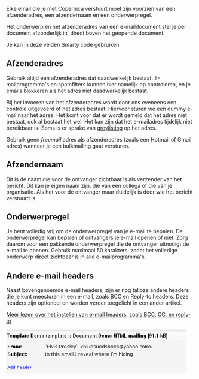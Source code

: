Elke email die je met Copernica verstuurt moet zijn voorzien van een
afzenderadres, een afzendernaam en een onderwerpregel.

Het onderwerp en het afzenderadres van een e-maildocument stel je per
document afzonderlijk in, direct boven het geopende document.

Je kan in deze velden Smarty code gebruiken.

Afzenderadres
-------------

Gebruik altijd een afzenderadres dat daadwerkelijk bestaat.
E-mailprogramma's en spamfilters kunnen hier namelijk op controleren, en
je emails blokkeren als het adres niet daadwerkelijk bestaat.

Bij het invoeren van het afzenderadres wordt door ons eveneens een
controle uitgevoerd of het adres bestaat. Hiervoor sturen we een dummy
e-mail naar het adres. Het komt voor dat er wordt gemeld dat het adres
niet bestaat, ook al bestaat het wel. Het kan zijn dat het e-mailadres
tijdelijk niet bereikbaar is. Soms is er sprake van
[greylisting](http://nl.wikipedia.org/wiki/Greylisting) op het adres.

Gebruik geen *freemail* adres als afzenderadres (zoals een Hotmail of
Gmail adres) wanneer je een bulkmailing gaat versturen.

Afzendernaam
------------

Dit is de naam die voor de ontvanger zichtbaar is als verzender van het
bericht. Dit kan je eigen naam zijn, die van een collega of die van je
organisatie. Als het voor de ontvanger maar duidelijk is door wie het
bericht verstuurd is.

Onderwerpregel
--------------

Je bent volledig vrij om de onderwerpregel van je e-mail te bepalen. De
onderwerpregel kan bepalen of ontvangers je e-mail openen of niet. Zorg
daarom voor een pakkende onderwerpregel die de ontvanger uitnodigt de
e-mail te openen. Gebruik maximaal 50 karakters, zodat het volledige
onderwerp direct zichtbaar is in alle e-mailprogramma's.

Andere e-mail headers
---------------------

Naast bovengenoemde e-mail headers, zijn er nog talloze andere headers
die je kunt meesturen in een e-mail, zoals BCC en Reply-to headers. Deze
headers zijn optioneel en worden verder toegelicht in een ander artikel.

[Meer lezen over het instellen van e-mail headers, zoals BCC, CC, en
reply-to](./sender-subject-and-other-email-headers.md "Afzender, CC, BCC, onderwerp, reply-to instellen bij een e-maildocument")

![header](../images/header.png)

